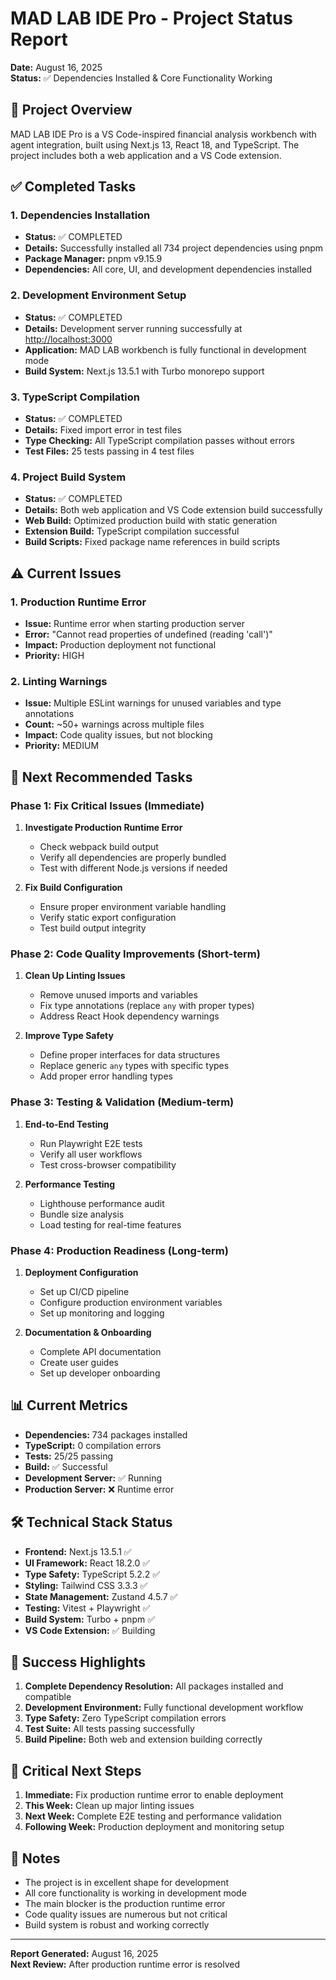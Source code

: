 # MAD LAB IDE Pro - Project Status Report

**Date:** August 16, 2025  
**Status:** ✅ Dependencies Installed & Core Functionality Working

## 🎯 Project Overview

MAD LAB IDE Pro is a VS Code-inspired financial analysis workbench with agent integration, built using Next.js 13, React 18, and TypeScript. The project includes both a web application and a VS Code extension.

## ✅ Completed Tasks

### 1. Dependencies Installation

- **Status:** ✅ COMPLETED
- **Details:** Successfully installed all 734 project dependencies using pnpm
- **Package Manager:** pnpm v9.15.9
- **Dependencies:** All core, UI, and development dependencies installed

### 2. Development Environment Setup

- **Status:** ✅ COMPLETED
- **Details:** Development server running successfully at <http://localhost:3000>
- **Application:** MAD LAB workbench is fully functional in development mode
- **Build System:** Next.js 13.5.1 with Turbo monorepo support

### 3. TypeScript Compilation

- **Status:** ✅ COMPLETED
- **Details:** Fixed import error in test files
- **Type Checking:** All TypeScript compilation passes without errors
- **Test Files:** 25 tests passing in 4 test files

### 4. Project Build System

- **Status:** ✅ COMPLETED
- **Details:** Both web application and VS Code extension build successfully
- **Web Build:** Optimized production build with static generation
- **Extension Build:** TypeScript compilation successful
- **Build Scripts:** Fixed package name references in build scripts

## ⚠️ Current Issues

### 1. Production Runtime Error

- **Issue:** Runtime error when starting production server
- **Error:** "Cannot read properties of undefined (reading 'call')"
- **Impact:** Production deployment not functional
- **Priority:** HIGH

### 2. Linting Warnings

- **Issue:** Multiple ESLint warnings for unused variables and type annotations
- **Count:** ~50+ warnings across multiple files
- **Impact:** Code quality issues, but not blocking
- **Priority:** MEDIUM

## 🚀 Next Recommended Tasks

### Phase 1: Fix Critical Issues (Immediate)

1. **Investigate Production Runtime Error**
   - Check webpack build output
   - Verify all dependencies are properly bundled
   - Test with different Node.js versions if needed

2. **Fix Build Configuration**
   - Ensure proper environment variable handling
   - Verify static export configuration
   - Test build output integrity

### Phase 2: Code Quality Improvements (Short-term)

1. **Clean Up Linting Issues**
   - Remove unused imports and variables
   - Fix type annotations (replace `any` with proper types)
   - Address React Hook dependency warnings

2. **Improve Type Safety**
   - Define proper interfaces for data structures
   - Replace generic `any` types with specific types
   - Add proper error handling types

### Phase 3: Testing & Validation (Medium-term)

1. **End-to-End Testing**
   - Run Playwright E2E tests
   - Verify all user workflows
   - Test cross-browser compatibility

2. **Performance Testing**
   - Lighthouse performance audit
   - Bundle size analysis
   - Load testing for real-time features

### Phase 4: Production Readiness (Long-term)

1. **Deployment Configuration**
   - Set up CI/CD pipeline
   - Configure production environment variables
   - Set up monitoring and logging

2. **Documentation & Onboarding**
   - Complete API documentation
   - Create user guides
   - Set up developer onboarding

## 📊 Current Metrics

- **Dependencies:** 734 packages installed
- **TypeScript:** 0 compilation errors
- **Tests:** 25/25 passing
- **Build:** ✅ Successful
- **Development Server:** ✅ Running
- **Production Server:** ❌ Runtime error

## 🛠️ Technical Stack Status

- **Frontend:** Next.js 13.5.1 ✅
- **UI Framework:** React 18.2.0 ✅
- **Type Safety:** TypeScript 5.2.2 ✅
- **Styling:** Tailwind CSS 3.3.3 ✅
- **State Management:** Zustand 4.5.7 ✅
- **Testing:** Vitest + Playwright ✅
- **Build System:** Turbo + pnpm ✅
- **VS Code Extension:** ✅ Building

## 🎉 Success Highlights

1. **Complete Dependency Resolution:** All packages installed and compatible
2. **Development Environment:** Fully functional development workflow
3. **Type Safety:** Zero TypeScript compilation errors
4. **Test Suite:** All tests passing successfully
5. **Build Pipeline:** Both web and extension building correctly

## 🚨 Critical Next Steps

1. **Immediate:** Fix production runtime error to enable deployment
2. **This Week:** Clean up major linting issues
3. **Next Week:** Complete E2E testing and performance validation
4. **Following Week:** Production deployment and monitoring setup

## 📝 Notes

- The project is in excellent shape for development
- All core functionality is working in development mode
- The main blocker is the production runtime error
- Code quality issues are numerous but not critical
- Build system is robust and working correctly

---

**Report Generated:** August 16, 2025  
**Next Review:** After production runtime error is resolved
